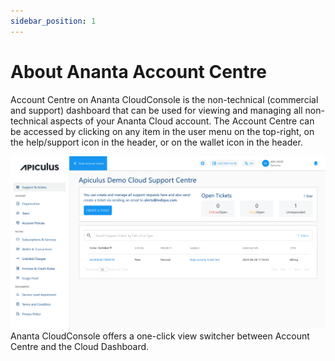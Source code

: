 ```yaml
---
sidebar_position: 1
---
```

# About Ananta Account Centre

Account Centre on Ananta CloudConsole is the non-technical (commercial and support) dashboard that can be used for viewing and managing all non-technical aspects of your Ananta Cloud account. The Account Centre can be accessed by clicking on any item in the user menu on the top-right, on the help/support icon in the header, or on the wallet icon in the header.

![Account Centre](img/AccountCentre.png)
Ananta CloudConsole offers a one-click view switcher between Account Centre and the Cloud Dashboard.

